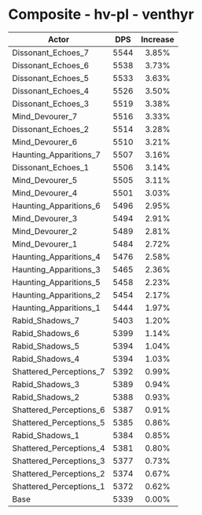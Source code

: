 # Composite - hv-pl - venthyr
| Actor | DPS | Increase |
|---|:---:|:---:|
|Dissonant_Echoes_7|5544|3.85%|
|Dissonant_Echoes_6|5538|3.73%|
|Dissonant_Echoes_5|5533|3.63%|
|Dissonant_Echoes_4|5526|3.50%|
|Dissonant_Echoes_3|5519|3.38%|
|Mind_Devourer_7|5516|3.33%|
|Dissonant_Echoes_2|5514|3.28%|
|Mind_Devourer_6|5510|3.21%|
|Haunting_Apparitions_7|5507|3.16%|
|Dissonant_Echoes_1|5506|3.14%|
|Mind_Devourer_5|5505|3.11%|
|Mind_Devourer_4|5501|3.03%|
|Haunting_Apparitions_6|5496|2.95%|
|Mind_Devourer_3|5494|2.91%|
|Mind_Devourer_2|5489|2.81%|
|Mind_Devourer_1|5484|2.72%|
|Haunting_Apparitions_4|5476|2.58%|
|Haunting_Apparitions_3|5465|2.36%|
|Haunting_Apparitions_5|5458|2.23%|
|Haunting_Apparitions_2|5454|2.17%|
|Haunting_Apparitions_1|5444|1.97%|
|Rabid_Shadows_7|5403|1.20%|
|Rabid_Shadows_6|5399|1.14%|
|Rabid_Shadows_5|5394|1.04%|
|Rabid_Shadows_4|5394|1.03%|
|Shattered_Perceptions_7|5392|0.99%|
|Rabid_Shadows_3|5389|0.94%|
|Rabid_Shadows_2|5388|0.93%|
|Shattered_Perceptions_6|5387|0.91%|
|Shattered_Perceptions_5|5385|0.86%|
|Rabid_Shadows_1|5384|0.85%|
|Shattered_Perceptions_4|5381|0.80%|
|Shattered_Perceptions_3|5377|0.73%|
|Shattered_Perceptions_2|5374|0.67%|
|Shattered_Perceptions_1|5372|0.62%|
|Base|5339|0.00%|
